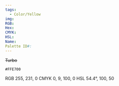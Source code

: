 ```yaml
---
tags:
  - Color/Yellow
img: 
RGB: 
Hex: 
CMYK: 
HSL: 
Name: 
Palette ID#:
---
```

~~Turbo~~
```palette
#FFE700
```
RGB 255, 231, 0
CMYK	0, 9, 100, 0
HSL	54.4°, 100, 50
